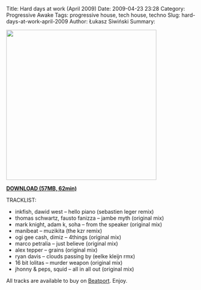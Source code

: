 Title: Hard days at work (April 2009)
Date: 2009-04-23 23:28
Category: Progressive Awake
Tags: progressive house, tech house, techno 
Slug: hard-days-at-work-april-2009
Author: Łukasz Siwiński
Summary: 

<!-- ### IMAGE ### -->
<a href ="https://drive.google.com/uc?export=download&id=0B_4_ynm06YZIdnpnVlJOV25tSEU" 
    title="DOWNLOAD" target="_blank">
    <img width="400" src="https://drive.google.com/uc?export=download&id=0B1aIvu0NI6o4THAxbEh1MVBuZXc" />
</a>

<a href ="https://drive.google.com/file/d/0B_4_ynm06YZIdnpnVlJOV25tSEU/edit?usp=sharing" 
    title="Progressive Awake - Hard days at work (April 2009)" target="_blank">
**DOWNLOAD (57MB, 62min)**
</a>

TRACKLIST:  

* inkfish, dawid west – hello piano (sebastien leger remix)
* thomas schwartz, fausto fanizza – jambe myth (original mix)
* mark knight, adam k, soha – from the speaker (original mix)
* manibeat – muzikita (the kzr remix)
* ogi gee cash, dimiz – 4things (original mix)
* marco petralia – just believe (original mix)
* alex tepper – grains (original mix)
* ryan davis – clouds passing by (eelke kleijn rmx)
* 16 bit lolitas – murder weapon (original mix)
* jhonny & peps, squid – all in all out (original mix)

All tracks are available to buy on <a href="http://beatport.com" target="_blank">Beatport</a>.
Enjoy.